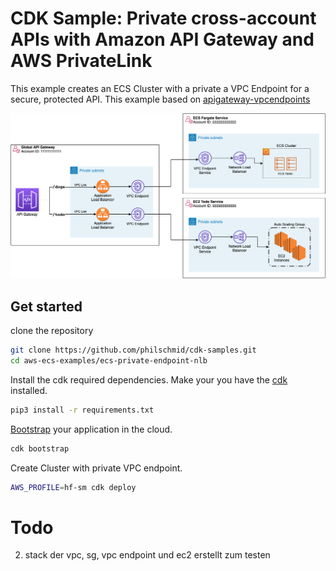 # CDK Sample: Private cross-account APIs with Amazon API Gateway and AWS PrivateLink

This example creates an ECS Cluster with a private a VPC Endpoint for a secure, protected API. This example based on [apigateway-vpcendpoints](https://github.com/aws-samples/apigateway-vpcendpoints)

![image.jpeg](./image.png)

## Get started 

clone the repository 
```bash
git clone https://github.com/philschmid/cdk-samples.git
cd aws-ecs-examples/ecs-private-endpoint-nlb
```

Install the cdk required dependencies. Make your you have the [cdk](https://docs.aws.amazon.com/cdk/latest/guide/getting_started.html#getting_started_install) installed.
```bash
pip3 install -r requirements.txt
```

[Bootstrap](https://docs.aws.amazon.com/cdk/latest/guide/bootstrapping.html) your application in the cloud.

```bash
cdk bootstrap
```

Create Cluster with private VPC endpoint.

```bash
AWS_PROFILE=hf-sm cdk deploy 
```


# Todo

2. stack der vpc, sg, vpc endpoint und ec2 erstellt zum testen